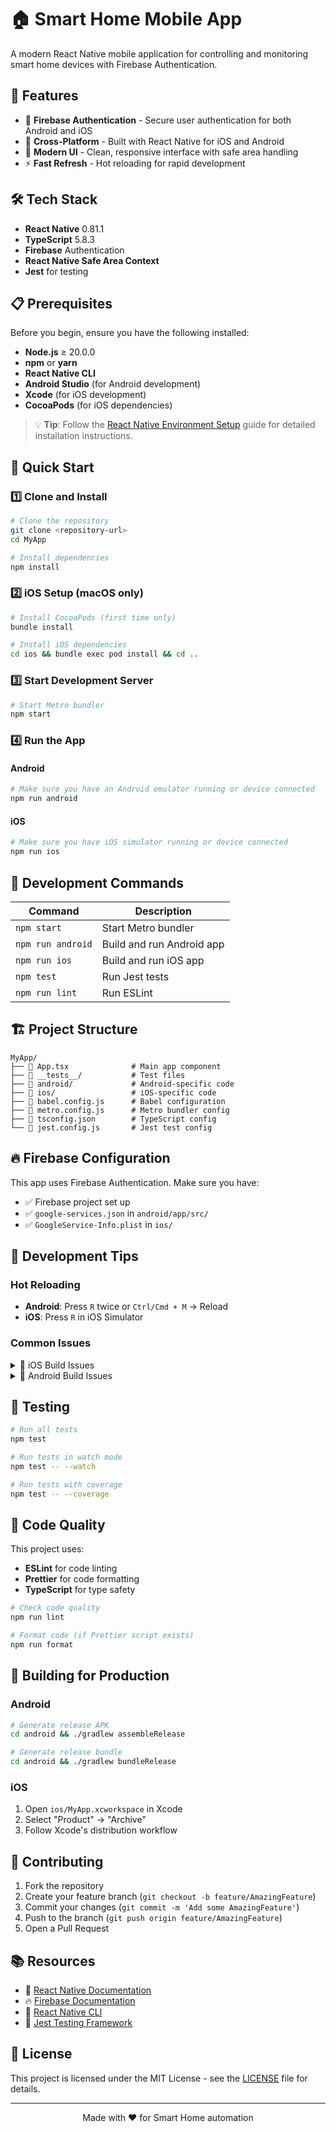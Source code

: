 # 🏠 Smart Home Mobile App

A modern React Native mobile application for controlling and monitoring smart home devices with Firebase Authentication.

## 📱 Features

- 🔐 **Firebase Authentication** - Secure user authentication for both Android and iOS
- 📱 **Cross-Platform** - Built with React Native for iOS and Android
- 🎨 **Modern UI** - Clean, responsive interface with safe area handling
- ⚡ **Fast Refresh** - Hot reloading for rapid development

## 🛠️ Tech Stack

- **React Native** 0.81.1
- **TypeScript** 5.8.3
- **Firebase** Authentication
- **React Native Safe Area Context**
- **Jest** for testing

## 📋 Prerequisites

Before you begin, ensure you have the following installed:

- **Node.js** ≥ 20.0.0
- **npm** or **yarn**
- **React Native CLI**
- **Android Studio** (for Android development)
- **Xcode** (for iOS development)
- **CocoaPods** (for iOS dependencies)

> 💡 **Tip**: Follow the [React Native Environment Setup](https://reactnative.dev/docs/set-up-your-environment) guide for detailed installation instructions.

## 🚀 Quick Start

### 1️⃣ Clone and Install

```bash
# Clone the repository
git clone <repository-url>
cd MyApp

# Install dependencies
npm install
```

### 2️⃣ iOS Setup (macOS only)

```bash
# Install CocoaPods (first time only)
bundle install

# Install iOS dependencies
cd ios && bundle exec pod install && cd ..
```

### 3️⃣ Start Development Server

```bash
# Start Metro bundler
npm start
```

### 4️⃣ Run the App

#### Android
```bash
# Make sure you have an Android emulator running or device connected
npm run android
```

#### iOS
```bash
# Make sure you have iOS simulator running or device connected
npm run ios
```

## 🧪 Development Commands

| Command | Description |
|---------|-------------|
| `npm start` | Start Metro bundler |
| `npm run android` | Build and run Android app |
| `npm run ios` | Build and run iOS app |
| `npm test` | Run Jest tests |
| `npm run lint` | Run ESLint |

## 🏗️ Project Structure

```
MyApp/
├── 📱 App.tsx              # Main app component
├── 🧪 __tests__/           # Test files
├── 🤖 android/             # Android-specific code
├── 🍎 ios/                 # iOS-specific code
├── 🔧 babel.config.js      # Babel configuration
├── 🔧 metro.config.js      # Metro bundler config
├── 🔧 tsconfig.json        # TypeScript config
└── 🔧 jest.config.js       # Jest test config
```

## 🔥 Firebase Configuration

This app uses Firebase Authentication. Make sure you have:

- ✅ Firebase project set up
- ✅ `google-services.json` in `android/app/src/`
- ✅ `GoogleService-Info.plist` in `ios/`

## 🐛 Development Tips

### Hot Reloading
- **Android**: Press `R` twice or `Ctrl/Cmd + M` → Reload
- **iOS**: Press `R` in iOS Simulator

### Common Issues

<details>
<summary>📱 iOS Build Issues</summary>

```bash
# Clean iOS build
cd ios && xcodebuild clean && cd ..

# Reinstall pods
cd ios && bundle exec pod install && cd ..
```
</details>

<details>
<summary>🤖 Android Build Issues</summary>

```bash
# Clean Android build
cd android && ./gradlew clean && cd ..

# Reset Metro cache
npx react-native start --reset-cache
```
</details>

## 🧪 Testing

```bash
# Run all tests
npm test

# Run tests in watch mode
npm test -- --watch

# Run tests with coverage
npm test -- --coverage
```

## 📝 Code Quality

This project uses:
- **ESLint** for code linting
- **Prettier** for code formatting
- **TypeScript** for type safety

```bash
# Check code quality
npm run lint

# Format code (if Prettier script exists)
npm run format
```

## 🚀 Building for Production

### Android
```bash
# Generate release APK
cd android && ./gradlew assembleRelease

# Generate release bundle
cd android && ./gradlew bundleRelease
```

### iOS
1. Open `ios/MyApp.xcworkspace` in Xcode
2. Select "Product" → "Archive"
3. Follow Xcode's distribution workflow

## 🤝 Contributing

1. Fork the repository
2. Create your feature branch (`git checkout -b feature/AmazingFeature`)
3. Commit your changes (`git commit -m 'Add some AmazingFeature'`)
4. Push to the branch (`git push origin feature/AmazingFeature`)
5. Open a Pull Request

## 📚 Resources

- 📖 [React Native Documentation](https://reactnative.dev/docs/getting-started)
- 🔥 [Firebase Documentation](https://firebase.google.com/docs)
- 📱 [React Native CLI](https://github.com/react-native-community/cli)
- 🧪 [Jest Testing Framework](https://jestjs.io/)

## 📄 License

This project is licensed under the MIT License - see the [LICENSE](LICENSE) file for details.

---

<div align="center">
Made with ❤️ for Smart Home automation
</div>